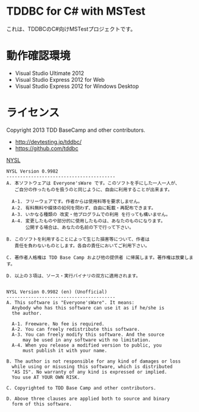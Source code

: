 TDDBC for C# with MSTest
=============

これは、TDDBCのC#向けMSTestプロジェクトです。

# 動作確認環境
- Visual Studio Ultimate 2012
- Visual Studio Express 2012 for Web
- Visual Studio Express 2012 for Windows Desktop

# ライセンス

Copyright 2013 TDD BaseCamp and other contributors.

- http://devtesting.jp/tddbc/
- https://github.com/tddbc

[NYSL](http://www.kmonos.net/nysl/)

	NYSL Version 0.9982
	----------------------------------------
	A. 本ソフトウェアは Everyone'sWare です。このソフトを手にした一人一人が、
	   ご自分の作ったものを扱うのと同じように、自由に利用することが出来ます。
	
	  A-1. フリーウェアです。作者からは使用料等を要求しません。
	  A-2. 有料無料や媒体の如何を問わず、自由に転載・再配布できます。
	  A-3. いかなる種類の 改変・他プログラムでの利用 を行っても構いません。
	  A-4. 変更したものや部分的に使用したものは、あなたのものになります。
	       公開する場合は、あなたの名前の下で行って下さい。
	
	B. このソフトを利用することによって生じた損害等について、作者は
	   責任を負わないものとします。各自の責任においてご利用下さい。
	
	C. 著作者人格権は TDD Base Camp および他の提供者 に帰属します。著作権は放棄します。
	
	D. 以上の３項は、ソース・実行バイナリの双方に適用されます。
	
	
	NYSL Version 0.9982 (en) (Unofficial)
	----------------------------------------
	A. This software is "Everyone'sWare". It means:
	  Anybody who has this software can use it as if he/she is
	  the author.
	
	  A-1. Freeware. No fee is required.
	  A-2. You can freely redistribute this software.
	  A-3. You can freely modify this software. And the source
	      may be used in any software with no limitation.
	  A-4. When you release a modified version to public, you
	      must publish it with your name.
	
	B. The author is not responsible for any kind of damages or loss
	  while using or misusing this software, which is distributed
	  "AS IS". No warranty of any kind is expressed or implied.
	  You use AT YOUR OWN RISK.
	
	C. Copyrighted to TDD Base Camp and other contributors.
	
	D. Above three clauses are applied both to source and binary
	  form of this software.
	
